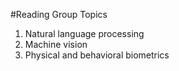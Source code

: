 #Reading Group Topics

1. Natural language processing
2. Machine vision
3. Physical and behavioral biometrics
